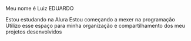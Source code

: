 
Meu nome é Luiz EDUARDO

Estou estudando na Alura
Estou começando a mexer na programação
Utilizo esse espaço para minha organização e compartilhamento dos meu projetos desenvolvidos
